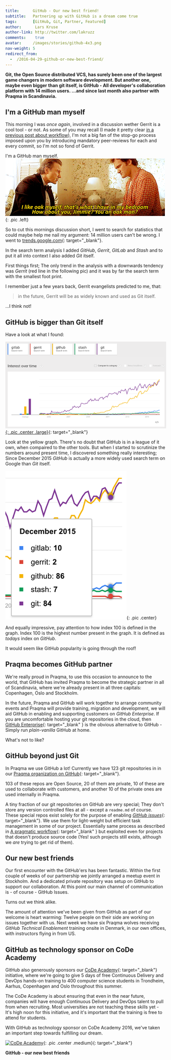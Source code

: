 ```yaml
---
title:      GitHub - Our new best friend!
subtitle:   Partnering up with GitHub is a dream come true
tags:       [GitHub, Git, Partner, Featured]
author:      Lars Kruse
author-link: http://twitter.com/lakruzz
comments:    true
avatar:     /images/stories/github-4x3.png
nav-weight: 5
redirect_from:
  -  /2016-04-29-github-or-new-best-friend/
---
```


__Git, the Open Source distributed VCS, has surely been one of the largest game changers in modern software development. But another one, maybe even bigger than git itself, is GitHub - All developer's collaboration platform with 14 million users. ...and since last month also partner with Praqma in Scandinavia.__
<!--break-->

## I'm a GitHub man myself

This morning I was _once again_, involved in a discussion wether Gerrit is a cool tool - or not. As some of you may recall (I made it pretty clear [in a previous post about workflow](/stories/a-pragmatic-workflow/)), I'm not a big fan of the stop-go process imposed upon you by introducing mandatory peer-reviews for each and every commit, so I'm not so fond of Gerrit.

I'm a GitHub man myself. ![I'm an Oak man](/images/stories/oak-man.gif){: .pic  .left}

So to cut this mornings discussion short, I went to search for statistics that could maybe help me nail my argument: 14 million users can't be wrong. I went to [trends.google.com](https://www.google.com/trends/explore#cat=0-5-32&q=gitlab%2C%20gerrit%2C%20github%2C%20stash%2C%20git&cmpt=q&tz=Etc%2FGMT-2){: target="_blank"}.

In the search term analysis I added _GitHub_, _Gerrit_, _GitLab_ and _Stash_ and to put it all into context I also added _Git_ itself.

First things first; The only trend in the analysis with a downwards tendency was _Gerrit_ (red line in the following pic) and it was by far the search term with the smallest foot print.

I remember just a few years back, Gerrit evangelists predicted to me, that:

>in the future, Gerrit will be as widely known and used as Git itself.

...I think not!

## GitHub is bigger than Git itself

Have a look at what I found:

[![GitGub Stats](/images/stories/github-stats.png){: .pic .center .large}](https://www.google.com/trends/explore#cat=0-5-32&q=gitlab%2C%20gerrit%2C%20github%2C%20stash%2C%20git&cmpt=q&tz=Etc%2FGMT-2){: target="_blank"}

Look at the yellow graph. There's no doubt that GitHub is in a league of it own, when compaired to the other tools. But when I started to scrutinize the numbers around present time, I discovered something really interesting; Since December 2015 _GitHub_ is actually a more widely used search term on Google than _Git_ itself.

![GitHub vs Git](/images/stories/github-vs-git.png){: .pic .center}

And equally impressive, pay attention to how index 100 is defined in the graph.  Index 100 is the highest number present in the graph. It is defined as _todays_ index on _GitHub_.

It would seem like GitHub popularity is going through the roof!

## Praqma becomes GitHub partner

We're really proud in Praqma, to use this occasion to announce to the world, that GitHub has invited Praqma to become the strategic partner in all of Scandinavia, where we're already present in all three capitals: Copenhagen, Oslo and Stockholm.

In the future, Praqma and GitHub will work together to arrange community events and Praqma will provide training, migration and development, we will aid GitHub in enabling and supporting customers on _GitHub Enterprise_. If you are uncomfortable hosting your git repositories in the cloud, then [GitHub Enterprise](https://enterprise.github.com/features){: target="_blank" } is the obvious alternative to GitHub - Simply run _plain-vanilla_ GitHub at home.

What's not to like?

## GitHub beyond just Git

In Praqma we use GitHub a lot! Currently we have 123 git repositories in in our [Praqma organization on GitHub](https://github.com/Praqma){: target="_blank"}.

103 of these repos are Open Source, 20 of them are private, 10 of these are used to collaborate with customers, and another 10 of the private ones are used  internally in Praqma.

A tiny fraction of our git repositories on GitHub are very special; They don't store any version controlled files at all - except a `readme.md` of course. These special repos exist solely for the purpose of enabling [_GitHub issues_](https://guides.github.com/features/issues/){: target="_blank"}.
We use them for light-weight but efficient task management in some of our project. Essentially same process as described in [A pragmatic workflow](http://www.praqma.com/stories/a-pragmatic-workflow/){: target="_blank" } but exploited even for projects that doesn't produce source code (Yes! such projects still exists, although we _are_ trying to get rid of them).

## Our new best friends
Our first encounter with the GitHub'ers has been fantastic. Within the first couple of weeks of our partnership we jointly arranged a meetup event in Stockholm. And a dedicated private repository was setup on GitHub to support our collaboration. At this point our main channel of communication is - of course -  GitHub Issues.

Turns out we think alike.

The amount of attention we've been given from GitHub as part of our welcome is heart warming: Twelve people on their side are working on issues together with us. Next week we have six Praqma wolves receiving _GitHub Technical Enablement_ training onsite in Denmark, in our own offices, with instructors flying in from US.

## GitHub as technology sponsor on CoDe Academy
GitHub also generously sponsors our [CoDe Academy](http://www.code-conf.com/academy2016/){: target="_blank"} initiative, where we're going to give 5 days of free Continuous Delivery and DevOps hands-on training to 400 computer science students in Trondheim, Aarhus, Copenhagen and Oslo throughout this summer.

The CoDe Academy is about ensuring that even in the near future, companies will have enough Continuous Delivery and DevOps talent to pull from when recruiting. Most universities are not teaching these skills yet - It's high noon for this initiative, and it's important that the training is free to attend for students.

With GitHub as technology sponsor on CoDe Academy 2016, we've taken an important step towards fulfilling our dream.

[![CoDe Academy](http://www.code-conf.com/images/pages/academy2016/event-main.jpg)](http://www.code-conf.com/academy2016/){: .pic .center .medium}{: target="_blank"}

__GitHub - our new best friends__
